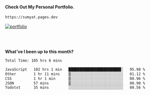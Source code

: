 #### Check Out My Personal Portfolio.
````bash
https://sumyat.pages.dev
````

<a href='https://sumyat.pages.dev/'>
    <img src='https://user-images.githubusercontent.com/108873224/211860821-15c31441-8db7-4fb7-8537-28a0c11e9408.png' alt='portfolio' align='center' />
</a>


<br />
<br />


<br />
<br />

**What've I been up to this month?**

<!--START_SECTION:waka-->

```txt
Total Time: 105 hrs 6 mins

JavaScript   102 hrs 1 min   ████████████████████████░   95.98 %
Other        1 hr 11 mins    ▒░░░░░░░░░░░░░░░░░░░░░░░░   01.12 %
CSS          1 hr 1 min      ▒░░░░░░░░░░░░░░░░░░░░░░░░   00.96 %
JSON         57 mins         ▒░░░░░░░░░░░░░░░░░░░░░░░░   00.90 %
Todotxt      35 mins         ░░░░░░░░░░░░░░░░░░░░░░░░░   00.56 %
```

<!--END_SECTION:waka-->





